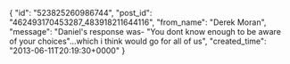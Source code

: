  {
   "id": "523825260986744",
   "post_id": "462493170453287_483918211644116",
   "from_name": "Derek Moran",
   "message": "Daniel's response was- \"You dont know enough to be aware of your choices\"...which i think would go for all of us",
   "created_time": "2013-06-11T20:19:30+0000"
 }
